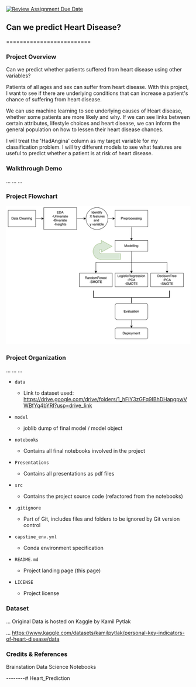 [![Review Assignment Due Date](https://classroom.github.com/assets/deadline-readme-button-24ddc0f5d75046c5622901739e7c5dd533143b0c8e959d652212380cedb1ea36.svg)](https://classroom.github.com/a/0GBBWOiF)
## Can we predict Heart Disease?
=========================

### Project Overview

Can we predict whether patients suffered from heart disease using other variables?


Patients of all ages and sex can suffer from heart disease. With this project, I want to see if there are underlying conditions that can increase a patient's chance of suffering from heart disease.

We can use machine learning to see underlying causes of Heart disease, whether some patients are more likely and why. If we can see links between certain attributes, lifestyle choices and heart disease, we can inform the general population on how to lessen their heart disease chances.

I will treat the 'HadAngina' column as my target variable for my classification problem. I will try different models to see what features are useful to predict whether a patient is at risk of heart disease. 

### Walkthrough Demo

...
...
...

### Project Flowchart

![Flowchart](flowchart.png)


### Project Organization

...
...
...

* `data` 
    - Link to dataset used: 
    https://drive.google.com/drive/folders/1_hFiY3zGFq9IBhDHapgpwVWBfYq4bYRI?usp=drive_link 

* `model`
    - joblib dump of final model / model object

* `notebooks`
    - Contains all final notebooks involved in the project

* `Presentations`
    - Contains all presentations as pdf files

* `src`
    - Contains the project source code (refactored from the notebooks)

* `.gitignore`
    - Part of Git, includes files and folders to be ignored by Git version control

* `capstine_env.yml`
    - Conda environment specification

* `README.md`
    - Project landing page (this page)

* `LICENSE`
    - Project license

### Dataset

... Original Data is hosted on Kaggle by Kamil Pytlak

... https://www.kaggle.com/datasets/kamilpytlak/personal-key-indicators-of-heart-disease/data 

### Credits & References

 Brainstation Data Science Notebooks


--------# Heart_Prediction
